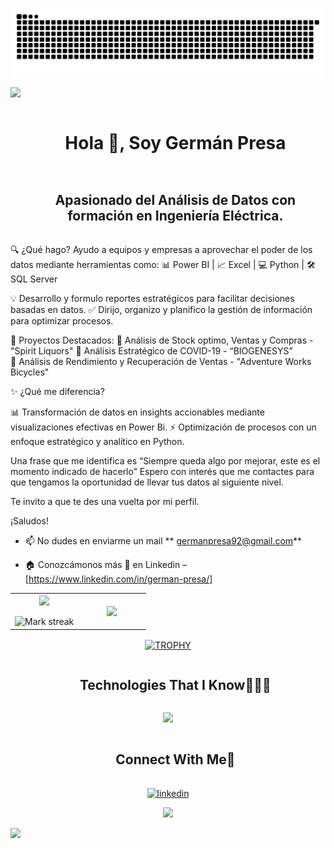<p align = "center">
	<img src = "https://github.com/7oSkaaa/7oSkaaa/blob/output/github-contribution-grid-snake.svg?" alt = "Snake Game"/>
</p>

<!--horizontal divider(gradiant)-->
<img src="https://user-images.githubusercontent.com/73097560/115834477-dbab4500-a447-11eb-908a-139a6edaec5c.gif">

<!--h1 without bottom border-->
<div id="user-content-toc">
  <ul align="center">
    <summary><h1 style="display: inline-block">Hola 👋, Soy Germán Presa</h1></summary>
  </ul>
</div>





<!--h2 without bottom border-->
<div id="user-content-toc">
  <ul align="center">
    <summary><h2 style="display: inline-block">Apasionado del Análisis de Datos con formación en Ingeniería Eléctrica.</h2></summary>
  </ul>
</div>


<!--Intro start-->


🔍 ¿Qué hago?
Ayudo a equipos y empresas a aprovechar el poder de los datos mediante herramientas como:
📊 Power BI | 📈 Excel | 💻 Python | 🛠️ SQL Server

💡 Desarrollo y formulo reportes estratégicos para facilitar decisiones basadas en datos.
✅ Dirijo, organizo y planifico la gestión de información para optimizar procesos.


🚀 Proyectos Destacados:
      🤖    Análisis de Stock optimo, Ventas y Compras - "Spirit Liquors"
      🤖    Análisis Estratégico de COVID-19 - “BIOGENESYS”	
      🤖    Análisis de Rendimiento y Recuperación de Ventas - "Adventure Works Bicycles"


✨ ¿Qué me diferencia?

📊 Transformación de datos en insights accionables mediante visualizaciones efectivas en Power Bi.
⚡ Optimización de procesos con un enfoque estratégico y analítico en Python.

 
Una frase que me identifica es “Siempre queda algo por mejorar, este es el momento indicado de hacerlo”
Espero con interés que me contactes para que tengamos la oportunidad de llevar tus datos al siguiente nivel.

Te invito a que te des una vuelta por mi perfil. 

¡Saludos!


- 📫 No dudes en enviarme un mail ** germanpresa92@gmail.com**

- 🏠 Conozcámonos más **👋** en Linkedin –  [https://www.linkedin.com/in/german-presa/]
<!--Intro end-->



<!--- stats & Trophy (start) -->
<p align="center">
  <!--- stats (start) -->
<table align="center">
<tr border="none">
<td width="50%" align="center">
  
  <img  align="center"  src="https://github-readme-stats.vercel.app/api?username=1010nishant&theme=dark&show_icons=true&count_private=true" />
  <br></br>
  <img  title="🔥 Get streak stats for your profile at git.io/streak-stats" alt="Mark streak" src="https://github-readme-streak-stats.herokuapp.com/?user=1010nishant&theme=dark&hide_border=false" /> 
</td>

<td width="50%" align="center">

  <img  align="center"  src="https://github-readme-stats.anuraghazra1.vercel.app/api/top-langs/?username=1010nishant&theme=dark&hide_border=false&no-bg=true&no-frame=true&langs_count=10"/>
  
  </td>
</tr>
</table>
<!--- stats (end) -->

<!--- trophy (start) -->
<div align=center>
  <a href="https://github.com/ryo-ma/github-profile-trophy" title="Go to Source">
      <img align="center" width=84% src="https://github-profile-trophy.vercel.app/?username=1010nishant&theme=radical&row=1&column=7&margin-h=15&margin-w=5&no-bg=true" alt="TROPHY" />
    </a>
</div>
<!--- trophy (start) -->


</p>        
<!--- stats (end) -->


<!--h1 without bottom border-->
<div id="user-content-toc">
  <ul align="center">
    <summary><h2 style="display: inline-block">Technologies That I Know👨🏻‍💻</h2></summary>
  </ul>
</div>
<!--tech stack icons-->
<p align="center">
  <a href="https://skillicons.dev">
    <img src="https://skillicons.dev/icons?i=git,figma,github,sqlserver,nodejs,python,py,vscode,=14" />
  </a>
</p>


<!-- Connect with me -->
<!--h2 without bottom border-->
<div id="user-content-toc">
  <ul align="center">
    <summary><h2 style="display: inline-block">Connect With Me🤝</h2></summary>
  </ul>
</div>

<!--icons and links-->
<p align="center">
<a href="https://www.linkedin.com/in/german-presa/" target="blank"><img align="center" src="https://user-images.githubusercontent.com/88904952/234979284-68c11d7f-1acc-4f0c-ac78-044e1037d7b0.png" alt="linkedin" height="50" width="50" /></a>

  
</p>


<!--profile visit count-->
<div align="center">
  
[![](https://visitcount.itsvg.in/api?id=1010nishant&icon=3&color=6)](https://visitcount.itsvg.in)
  
</div>


<!--horizontal divider(gradiant)-->
<img src="https://user-images.githubusercontent.com/73097560/115834477-dbab4500-a447-11eb-908a-139a6edaec5c.gif">


